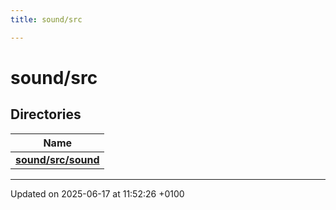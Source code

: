 ```yaml
---
title: sound/src

---
```


# sound/src



## Directories

| Name           |
| -------------- |
| **[sound/src/sound](dir_b95d7ee73b2963b5e37f0a7269e7a4c6.md#dir-sound/src/sound)**  |






-------------------------------

Updated on 2025-06-17 at 11:52:26 +0100
